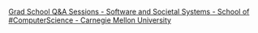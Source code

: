 [Grad School Q&A Sessions - Software and Societal Systems - School of #ComputerScience - Carnegie Mellon University ](https://qi.tc/qi/7526)